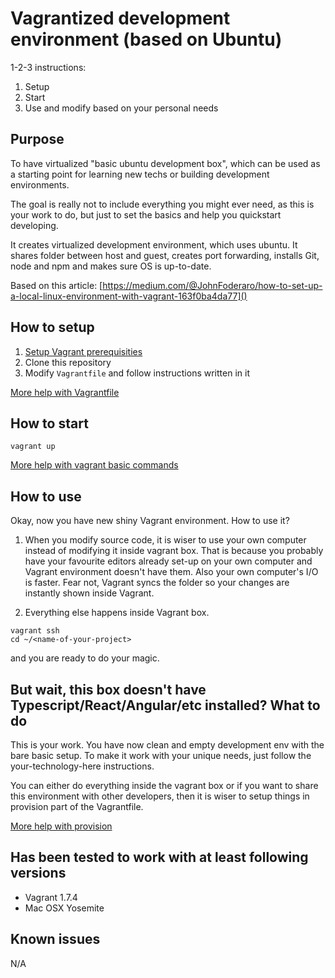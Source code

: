 # Vagrantized development environment (based on Ubuntu)

1-2-3 instructions:

1) Setup
2) Start
3) Use and modify based on your personal needs

## Purpose

To have virtualized "basic ubuntu development box", which can be used as a starting point for learning new techs or building development environments.

The goal is really not to include everything you might ever need, as this is your work to do, but just to set the basics and help you quickstart developing.

It creates virtualized development environment, which uses ubuntu. It shares folder between host and guest, creates port forwarding, installs Git, node and npm and makes sure OS is up-to-date.

Based on this article: [https://medium.com/@JohnFoderaro/how-to-set-up-a-local-linux-environment-with-vagrant-163f0ba4da77]()

## How to setup

1) [Setup Vagrant prerequisities](https://www.vagrantup.com/docs/installation/)
2) Clone this repository
3) Modify `Vagrantfile` and follow instructions written in it

[More help with Vagrantfile](https://www.vagrantup.com/docs/vagrantfile/)

## How to start

`vagrant up`

[More help with vagrant basic commands](https://www.vagrantup.com/docs/cli/)

## How to use

Okay, now you have new shiny Vagrant environment. How to use it?

1) When you modify source code, it is wiser to use your own computer instead of modifying it inside vagrant box. That is because you probably have your favourite editors already set-up on your own computer and Vagrant environment doesn't have them. Also your own computer's I/O is faster. Fear not, Vagrant syncs the folder so your changes are instantly shown inside Vagrant.

2) Everything else happens inside Vagrant box.

```
vagrant ssh
cd ~/<name-of-your-project>
```
and you are ready to do your magic.

## But wait, this box doesn't have Typescript/React/Angular/etc installed? What to do

This is your work. You have now clean and empty development env with the bare basic setup. To make it work with your unique needs, just follow the your-technology-here instructions.

You can either do everything inside the vagrant box or if you want to share this environment with other developers, then it is wiser to setup things in provision part of the Vagrantfile.

[More help with provision](https://www.vagrantup.com/docs/cli/provision.html)

## Has been tested to work with at least following versions

- Vagrant 1.7.4
- Mac OSX Yosemite

## Known issues

N/A
